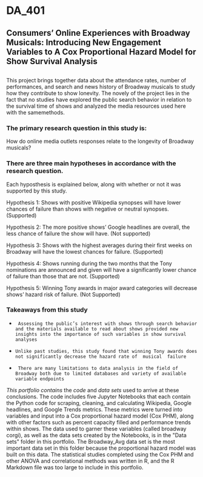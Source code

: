 # DA_401

## Consumers’ Online Experiences with Broadway Musicals: Introducing New Engagement Variables to A Cox Proportional Hazard Model for Show Survival Analysis
 ##

This project brings together data about the attendance rates, number of performances, and search and news history of Broadway musicals to study how they contribute to show lonevity. The novely of the project lies in the fact that no studies have explored the public search behavior in relation to the survival time of shows and analyzed the media resources used here with the samemethods.

### The primary research question in this study is: ###
How do online media outlets responses relate to the longevity of Broadway musicals?  

### There are three main hypotheses in accordance with the research question. ###

Each hyposthesis is explained below, along with whether or not it was supported by this study.

Hypothesis 1: Shows with positive Wikipedia synopses will have lower chances of failure than shows with negative or neutral synopses. (Supported) 

Hypothesis 2: The more positive shows’ Google headlines are overall, the less chance of failure the show will have. (Not supported)


Hypothesis 3: Shows with the highest averages during their first weeks on Broadway will have the lowest chances for failure. (Supported)


Hypothesis 4: Shows running during the two months that the Tony nominations are announced and given will have a significantly lower chance of failure than those that are not. (Supported)

Hypothesis 5: Winning Tony awards in major award categories will decrease shows’ hazard risk of failure. (Not Supported)



### Takeaways from this study ###
*      Assessing the public’s interest with shows through search behavior and the materials available to read about shows provided new insights into the importance of such variables in show survival analyses
*     Unlike past studies, this study found that winning Tony awards does not significantly decrease the hazard rate of  musical  failure
*      There are many limitations to data analysis in the field of Broadway both due to limited databases and variety of available variable endpoints


*This portfolio contains* the *code* and *data sets* used to arrive at these conclusions. The code includes five Jupyter Notebooks that each contain the Python code for scraping, cleaning, and calculating Wikipedia, Google headlines, and Google Trends metrics. These metrics were turned into variables and input into a Cox proportional hazard model (Cox PHM), along with other factors such as percent capacity filled and performance trends within shows. The data used to garner these variables (called broadway corgi), as well as the data sets created by the Notebooks, is in the "Data sets" folder in this portfolio. The Broadway_Avg data set is the most important data set in this folder because the proportional hazard model was built on this data. The statistical studies completed using the Cox PHM and other ANOVA and correlational methods was written in R, and the R Markdown file was too large to include in this portfolio.

